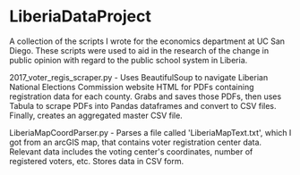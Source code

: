 # LiberiaDataProject

A collection of the scripts I wrote for the economics department at UC San Diego. These scripts were used to aid in the research of the change in public opinion with regard to the public school system in Liberia. 

2017_voter_regis_scraper.py - Uses BeautifulSoup to navigate Liberian National Elections Commission website HTML for PDFs containing registration data for each county. Grabs and saves those PDFs, then uses Tabula to scrape PDFs into Pandas dataframes and convert to CSV files. Finally, creates an aggregated master CSV file.

LiberiaMapCoordParser.py - Parses a file called 'LiberiaMapText.txt', which I got from an arcGIS map, that contains voter registration center data. Relevant data includes the voting center's coordinates, number of registered voters, etc. Stores data in CSV form.

